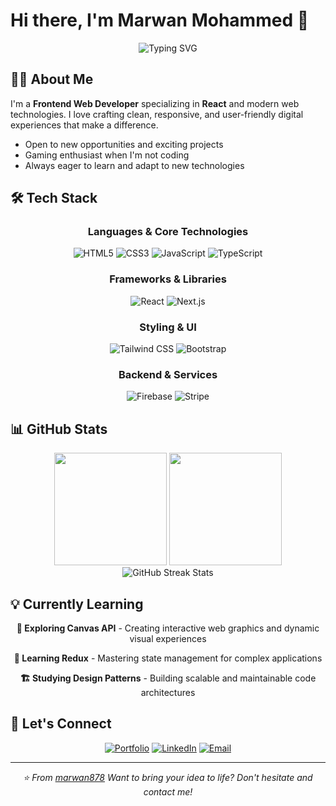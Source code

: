 # Hi there, I'm Marwan Mohammed 👋

<div align="center">
  <img src="https://readme-typing-svg.herokuapp.com?font=Fira+Code&weight=500&size=28&pause=1000&color=2D7EF7&center=true&vCenter=true&width=600&lines=Front-End+Web+Developer;Ready+To+Bring+Your+Ideas+To+Life!" alt="Typing SVG" />
</div>

## 👨‍💻 About Me

I'm a **Frontend Web Developer** specializing in **React** and modern web technologies. I love crafting clean, responsive, and user-friendly digital experiences that make a difference.
- Open to new opportunities and exciting projects
- Gaming enthusiast when I'm not coding
- Always eager to learn and adapt to new technologies

## 🛠️ Tech Stack

<div align="center">

### Languages & Core Technologies
![HTML5](https://img.shields.io/badge/HTML5-E34F26?style=for-the-badge&logo=html5&logoColor=white)
![CSS3](https://img.shields.io/badge/CSS3-1572B6?style=for-the-badge&logo=css3&logoColor=white)
![JavaScript](https://img.shields.io/badge/JavaScript-F7DF1E?style=for-the-badge&logo=javascript&logoColor=black)
![TypeScript](https://img.shields.io/badge/TypeScript-007ACC?style=for-the-badge&logo=typescript&logoColor=white)

### Frameworks & Libraries
![React](https://img.shields.io/badge/React-20232A?style=for-the-badge&logo=react&logoColor=61DAFB)
![Next.js](https://img.shields.io/badge/Next.js-000000?style=for-the-badge&logo=next.js&logoColor=white)

### Styling & UI
![Tailwind CSS](https://img.shields.io/badge/Tailwind_CSS-38B2AC?style=for-the-badge&logo=tailwind-css&logoColor=white)
![Bootstrap](https://img.shields.io/badge/Bootstrap-563D7C?style=for-the-badge&logo=bootstrap&logoColor=white)

### Backend & Services
![Firebase](https://img.shields.io/badge/Firebase-039BE5?style=for-the-badge&logo=Firebase&logoColor=white)
![Stripe](https://img.shields.io/badge/Stripe-626CD9?style=for-the-badge&logo=Stripe&logoColor=white)

</div>

## 📊 GitHub Stats

<div align="center">
  <img height="180em" src="https://github-readme-stats.vercel.app/api?username=marwan878&show_icons=true&theme=tokyonight&include_all_commits=true&count_private=true&hide=prs,issues,contribs"/>
  <img height="180em" src="https://github-readme-stats.vercel.app/api/top-langs/?username=marwan878&layout=compact&langs_count=8&theme=tokyonight"/>
</div>

<div align="center">
  <img src="https://github-readme-streak-stats.herokuapp.com/?user=marwan878&theme=tokyonight" alt="GitHub Streak Stats" />
</div>

## 💡 Currently Learning

<div align="center">

**🎨 Exploring Canvas API** - Creating interactive web graphics and dynamic visual experiences

**🔄 Learning Redux** - Mastering state management for complex applications

**🏗️ Studying Design Patterns** - Building scalable and maintainable code architectures

</div>

## 🤝 Let's Connect

<div align="center">

[![Portfolio](https://img.shields.io/badge/Portfolio-FF5722?style=for-the-badge&logo=google-chrome&logoColor=white)](https://marwan-beta.vercel.app/)
[![LinkedIn](https://img.shields.io/badge/LinkedIn-0077B5?style=for-the-badge&logo=linkedin&logoColor=white)](https://www.linkedin.com/in/marwanmoh/)
[![Email](https://img.shields.io/badge/Email-D14836?style=for-the-badge&logo=gmail&logoColor=white)](mailto:marwan.abdallateef05@eng-st.cu.edu.eg)

</div>

---

<div align="center">
  <i>⭐ From <a href="https://github.com/marwan878">marwan878</a> Want to bring your idea to life? Don't hesitate and contact me!</i>
</div>
